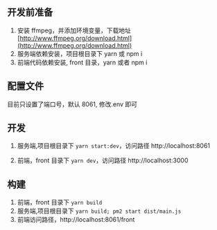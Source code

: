 ## 开发前准备

1. 安装 ffmpeg，并添加环境变量，下载地址[http://www.ffmpeg.org/download.html](http://www.ffmpeg.org/download.html)
2. 服务端依赖安装，项目根目录下 yarn 或 npm i
3. 前端代码依赖安装, front 目录，yarn 或者 npm i

## 配置文件

目前只设置了端口号，默认 8061, 修改.env 即可

## 开发

1. 服务端,项目根目录下 `yarn start:dev`，访问路径 http://localhost:8061

2. 前端，front 目录下 `yarn dev`，访问路径 http://localhost:3000

## 构建

1. 前端，front 目录下 `yarn build`
2. 服务端,项目根目录下 `yarn build; pm2 start dist/main.js`
3. 前端访问路径，http://localhost:8061/front
